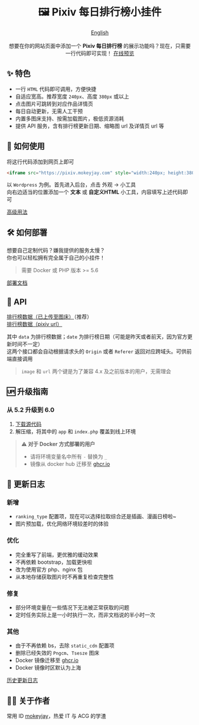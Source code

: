 <h1 align="center">🖼️ Pixiv 每日排行榜小挂件</h1>
<p align="center">
    <a href="https://github.com/mokeyjay/Pixiv-daily-ranking-widget/blob/master/README.en.md">English</a>
    <br><br>
    想要在你的网站页面中添加一个 <span style="font-weight: bold">Pixiv 每日排行榜</span> 的展示功能吗？现在，只需要一行代码即可实现！
    <a href="https://pixiv.mokeyjay.com/demo.html" target="_blank">在线预览</a>
</p>

## ✨ 特色
- 一行 `HTML` 代码即可调用，方便快捷
- 自适应宽高。推荐宽度 `240px`、高度 `380px` 或以上
- 点击图片可跳转到对应作品详情页
- 每日自动更新，无需人工干预
- 内置多图床支持、按需加载图片，极低资源消耗
- 提供 API 服务，含有排行榜更新日期、缩略图 url 及详情页 url 等

## 🤔 如何使用
将这行代码添加到网页上即可  
```html
<iframe src="https://pixiv.mokeyjay.com" style="width:240px; height:380px; border: 0"></iframe>
```

以 `Wordpress` 为例。首先进入后台，点击 外观 -> 小工具  
向右边适当的位置添加一个 **文本** 或 **自定义HTML** 小工具，内容填写上述代码即可  

[高级用法](https://github.com/mokeyjay/Pixiv-daily-ranking-widget/blob/master/doc/advance-usage.md)

## 🛠️ 如何部署
想要自己定制代码？嫌我提供的服务太慢？  
你也可以轻松拥有完全属于自己的小挂件！  
> 需要 Docker 或 PHP 版本 >= 5.6

[部署文档](https://github.com/mokeyjay/Pixiv-daily-ranking-widget/blob/master/doc/deploy.md)

## 🔌 API
[排行榜数据（已上传至图床）](https://pixiv.mokeyjay.com/?r=api/pixiv-json)（推荐）  
[排行榜数据（pixiv url）](https://pixiv.mokeyjay.com/?r=api/source-json)  

其中 `data` 为排行榜数据；`date` 为排行榜日期（可能是昨天或者前天，因为官方更新时间不一定）  
这两个接口都会自动根据请求头的 `Origin` 或者 `Referer` 返回对应跨域头。可供前端直接调用  

> `image` 和 `url` 两个键是为了兼容 4.x 及之前版本的用户，无需理会

## 🆙 升级指南
### 从 5.2 升级到 6.0
1. [下载源代码](https://github.com/mokeyjay/Pixiv-daily-ranking-widget/releases/latest)
2. 解压缩，将其中的 `app` 和 `index.php` 覆盖到线上环境
> **⚠️ 对于 Docker 方式部署的用户**
> - 请将环境变量名中所有 `-` 替换为 `_`
> - 镜像从 docker hub 迁移至 [ghcr.io](https://github.com/mokeyjay/Pixiv-daily-ranking-widget/pkgs/container/pixiv-daily-ranking-widget)

## 🌟 更新日志
### 新增
- `ranking_type` 配置项，现在可以选择拉取综合还是插画、漫画日榜啦~
- 图片预加载，优化网络环境较差时的体验
### 优化
- 完全重写了前端，更优雅的缓动效果
- 不再依赖 bootstrap，加载更快啦
- 改为使用官方 php、nginx 包
- 从本地存储获取图片时不再重复检查完整性
### 修复
- 部分环境变量在一些情况下无法被正常获取的问题
- 定时任务实际上是一小时执行一次，而非文档说的半小时一次
### 其他
- 由于不再依赖 bs，去除 `static_cdn` 配置项
- 删除已经失效的 `Pngcm`、`Tsesze` 图床
- Docker 镜像迁移至 [ghcr.io](https://github.com/mokeyjay/Pixiv-daily-ranking-widget/pkgs/container/pixiv-daily-ranking-widget)
- Docker 镜像时区默认为上海

[历史更新日志](https://github.com/mokeyjay/Pixiv-daily-ranking-widget/blob/master/doc/log.md)

## 👨‍💻 关于作者
常用 ID [mokeyjay](https://www.mokeyjay.com)，热爱 IT 与 ACG 的学渣